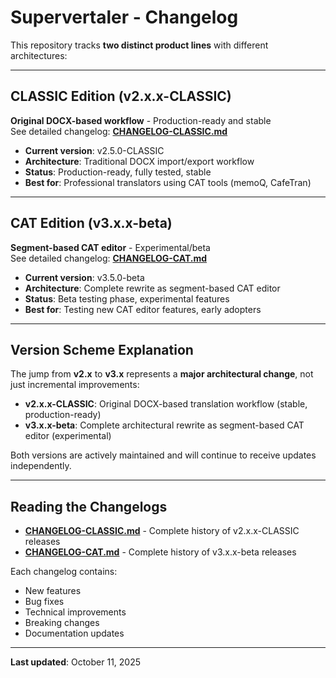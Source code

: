 ﻿# Supervertaler - Changelog

This repository tracks **two distinct product lines** with different architectures:

---

##  **CLASSIC Edition** (v2.x.x-CLASSIC)
**Original DOCX-based workflow** - Production-ready and stable  
 See detailed changelog: **[CHANGELOG-CLASSIC.md](CHANGELOG-CLASSIC.md)**

- **Current version**: v2.5.0-CLASSIC
- **Architecture**: Traditional DOCX import/export workflow
- **Status**:  Production-ready, fully tested, stable
- **Best for**: Professional translators using CAT tools (memoQ, CafeTran)

---

##  **CAT Edition** (v3.x.x-beta)
**Segment-based CAT editor** - Experimental/beta  
 See detailed changelog: **[CHANGELOG-CAT.md](CHANGELOG-CAT.md)**

- **Current version**: v3.5.0-beta
- **Architecture**: Complete rewrite as segment-based CAT editor
- **Status**:  Beta testing phase, experimental features
- **Best for**: Testing new CAT editor features, early adopters

---

##  Version Scheme Explanation

The jump from **v2.x** to **v3.x** represents a **major architectural change**, not just incremental improvements:

- **v2.x.x-CLASSIC**: Original DOCX-based translation workflow (stable, production-ready)
- **v3.x.x-beta**: Complete architectural rewrite as segment-based CAT editor (experimental)

Both versions are actively maintained and will continue to receive updates independently.

---

##  Reading the Changelogs

- **[CHANGELOG-CLASSIC.md](CHANGELOG-CLASSIC.md)** - Complete history of v2.x.x-CLASSIC releases
- **[CHANGELOG-CAT.md](CHANGELOG-CAT.md)** - Complete history of v3.x.x-beta releases

Each changelog contains:
-  New features
-  Bug fixes
-  Technical improvements
-  Breaking changes
-  Documentation updates

---

**Last updated**: October 11, 2025
